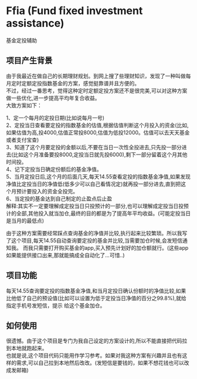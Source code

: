 # Ffia (Fund fixed investment assistance) 
基金定投辅助

## 项目产生背景  
由于我最近在做自己的长期理财规划。到网上搜了些理财知识，发现了一种叫做每月定时定额定投指数基金的方案，感觉挺靠谱并且方便的。      
不过，经过一番思考，觉得这种定时定额定投方案还不是很完美,可以对这种方案做一些优化,进一步提高平均年复合收益。  
大致方案如下： 

1、定一个每月的定投日期(比如说每月一号)  
2、定投当日查看要定投的指数基金的估值,根据估值判断这个月投入的资金(比如,如果估值为高,投4000,估值正常投8000,估值为低投12000。估值可以去天天基金或者支付宝查)  
3、知道了这个月要定投的金额以后,不要在当日一次性全投进去,只先投一部分进去(比如这个月准备要投8000,定投当日就先投6000),剩下一部分留着这个月其他时间投。  
4、记下定投当日确定份额后的基金净值。  
5、当月定投日后,这个月的后面几天,每天14.55查看定投的指数基金净值,如果发现净值比定投当日的净值低(低多少可以自己看情况定)就再投一部分进去,直到把这个月预计要投入的资金全投完。  
6、当定投的基金达到自己制定的止盈点后止盈    
解释:其实不一定要理解成定投当日只投预计的一部分,也可以理解成定投当日投预计的全部,其他投入就当加仓,最终的目的都是为了提高年平均收益。(可能定投当日是当月的最低点)  

由于这种方案需要经常踩点查询基金的净值并比较,执行起来比较繁琐。所以我写了这个项目,每天14.55自动查询要定投的基金并比较,当需要加仓时候,会发短信通知我。
而我只需要打开购买基金的app,买入预先计划好的加仓额就行。(这些app如果能提供接口出来,那就能搞成全自动化了...可惜..)

## 项目功能
每天14.55查询要定投的指数基金净值,和当月定投日确认份额时的净值比较,如果比他低了自己的预设值(比如可以设置为低于定投当日净值的百分之99.8%),就给指定手机号发短信，提示
给这个基金加仓。

## 如何使用
很遗憾。由于这个项目是专门为我自己设定的方案设计的,所以不能直接把代码拉到本地就跑起来。  
也就是说,这个项目代码只能用作学习参考。如果对我这种方案有兴趣并且也有这样的需求,可以自己拉到本地然后改改。(发短信是要钱的，如果不想花钱也可以改成发邮箱)  


